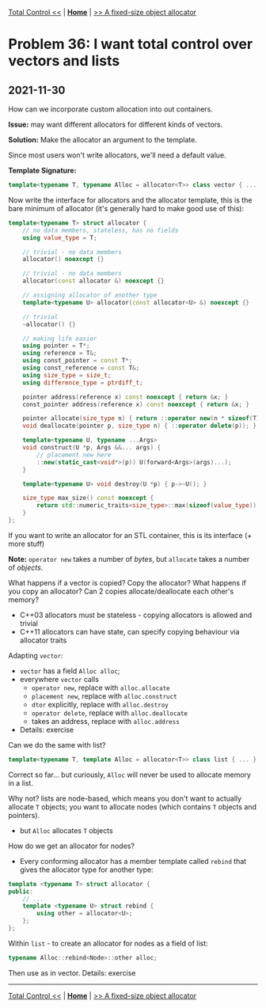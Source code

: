 [Total Control <<](./problem_35.md) | [**Home**](../README.md) | [>> A fixed-size object allocator](./problem_37.md)

# Problem 36: I want total control over vectors and lists

## **2021-11-30**

How can we incorporate custom allocation into out containers.

**Issue:** may want different allocators for different kinds of vectors.

**Solution:** Make the allocator an argument to the template.

Since most users won't write allocators, we'll need a default value.

**Template Signature:**

```C++
template<typename T, typename Alloc = allocator<T>> class vector { ... };
```

Now write the interface for allocators and the allocator template, this is the bare minimum of allocator (it's generally hard to make good use of this):

```C++
template<typename T> struct allocator {
    // no data members, stateless, has no fields
    using value_type = T;

    // trivial - no data members
    allocator() noexcept {}

    // trivial - no data members
    allocator(const allocator &) noexcept {}

    // assigning allocator of another type
    template<typename U> allocator(const allocator<U> &) noexcept {}

    // trivial
    ~allocator() {}

    // making life easier
    using pointer = T*;
    using reference = T&;
    using const_pointer = const T*;
    using const_reference = const T&;
    using size_type = size_t;
    using difference_type = ptrdiff_t;

    pointer address(reference x) const noexcept { return &x; }
    const_pointer address(reference x) const noexcept { return &x; }

    pointer allocate(size_type n) { return ::operator new(n * sizeof(T)); }
    void deallocate(pointer p, size_type n) { ::operator delete(p)); }

    template<typename U, typename ...Args>
    void construct(U *p, Args &&... args) {
        // placement new here
        ::new(static_cast<void*>(p)) U(forward<Args>(args)...);
    }

    template<typename U> void destroy(U *p) { p->~U(); }

    size_type max_size() const noexcept {
        return std::numeric_traits<size_type>::max(sizeof(value_type));
    }
};
```

If you want to write an allocator for an STL container, this is its interface (+ more stuff)

**Note:** `operator new` takes a number of _bytes_, but `allocate` takes a number of _objects_.

What happens if a vector is copied? Copy the allocator? What happens if you copy an allocator? Can 2 copies allocate/deallocate each other's memory?

- C++03 allocators must be stateless - copying allocators is allowed and trivial
- C++11 allocators can have state, can specify copying behaviour via allocator traits

Adapting `vector`:

- `vector` has a field `Alloc alloc`;
- everywhere `vector` calls
  - `operator new`, replace with `alloc.allocate`
  - `placement new`, replace with `alloc.construct`
  - `dtor` explicitly, replace with `alloc.destroy`
  - `operator delete`, replace with `alloc.deallocate`
  - takes an address, replace with `alloc.address`
- Details: exercise

Can we do the same with list?

```C++
template<typename T, template Alloc = allocator<T>> class list { ... }
```

Correct so far... but curiously, `Alloc` will never be used to allocate memory in a list.

Why not? lists are node-based, which means you don't want to actually allocate `T` objects; you want to allocate nodes (which contains `T` objects and pointers).

- but `Alloc` allocates `T` objects

How do we get an allocator for nodes?

- Every conforming allocator has a member template called `rebind` that gives the allocator type for another type:

```C++
template <typename T> struct allocator {
public:
    // ...
    template <typename U> struct rebind {
        using other = allocator<U>;
    };
};
```

Within `list` - to create an allocator for nodes as a field of list:

```C++
typename Alloc::rebind<Node>::other alloc;
```

Then use as in vector. Details: exercise

---

[Total Control <<](./problem_35.md) | [**Home**](../README.md) | [>> A fixed-size object allocator](./problem_37.md)
